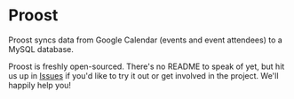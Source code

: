 # Proost

Proost syncs data from Google Calendar (events and event attendees) to a MySQL database.

Proost is freshly open-sourced. There's no README to speak of yet, but hit us up
in [Issues](https://github.com/belvinlabs/proost-app/issues) if you'd like to
try it out or get involved in the project. We'll happily help you!
